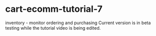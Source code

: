 # cart-ecomm-tutorial-7
inventory - monitor ordering and purchasing
Current version is in beta testing while the tutorial video is being edited.
